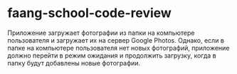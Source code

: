 # faang-school-code-review

Приложение загружает фотографии из папки на компьютере пользователя и загружает их на сервер Google Photos. Однако, если в папке на компьютере пользователя нет новых фотографий, приложение должно перейти в режим ожидания и продолжить загрузку, когда в папку будут добавлены новые фотографии.